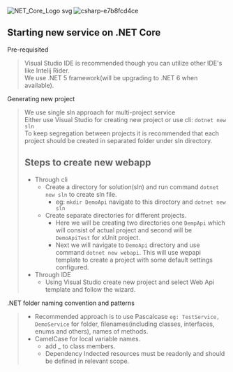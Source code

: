 ![NET_Core_Logo svg](https://user-images.githubusercontent.com/20155657/131152498-70880e11-80b3-45ab-98a3-60f266f0127f.png)
![csharp-e7b8fcd4ce](https://user-images.githubusercontent.com/20155657/131152478-de89a88c-6240-4d20-8bae-06a527573c24.png)

## Starting new service on .NET Core

Pre-requisited
> Visual Studio IDE is recommended though you can utilize other IDE's like Intelij Rider.<br/>
  We use .NET 5 framework(will be upgrading to .NET 6 when available).
 
Generating new project
> We use single sln approach for multi-project service<br/>
 Either use Visual Studio for creating new project or use cli: ``dotnet new sln``<br/>
 To keep segregation between projects it is recommended that each project should be created in separated folder under sln directory.
> ## Steps to create new webapp
> * Through cli
>   * Create a directory for solution(sln) and run command ``dotnet new sln`` to create sln file.
>     * eg: ``mkdir DemoApi`` navigate to this directory and ``dotnet new sln``
>   * Create separate directories for different projects.
>     * Here we will be creating two directories one ``DempApi`` which will consist of actual project and second will be ``DemoApiTest`` for xUnit project.
>     * Next we will navigate to ``DemoApi`` directory and use command ``dotnet new webapi``. This will use wepapi template to create a project with some default settings configured.
> * Through IDE
>   * Using Visual Studio create new project and select Web Api template and follow the wizard.
    
 
.NET folder naming convention and patterns
> * Recommended approach is to use Pascalcase ``eg: TestService, DemoService``  for folder, filenames(including classes, interfaces, enums and others), names of methods.
> * CamelCase for local variable names.
>   * add _ to class members.
>   * Dependency Indected resources must be readonly and should be defined in relevant scope.
